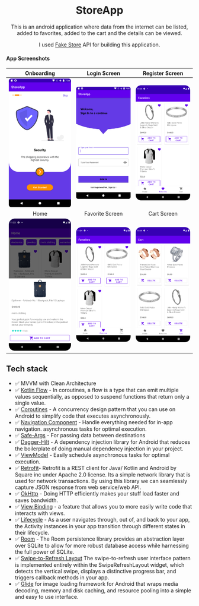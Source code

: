 <h1 align="center">StoreApp</h1>

<p align="center">  
This is an android application where data from the internet can be listed, added to favorites, added to the cart and the details can be viewed.
<br/>
<p align="center">I used <a href="https://fakestoreapi.com/">Fake Store</a> API for building this application.</p>
</p>



#### App Screenshots

| Onboarding| Login Screen | Register Screen |
|:-:|:-:|:-:|
| ![Fist](https://github.com/DoganDmrbs/Kotlin-Bootcamp-Final-Project/blob/main/StoreApp/screenshots/Onboarding.png) | ![2](https://github.com/DoganDmrbs/Kotlin-Bootcamp-Final-Project/blob/main/StoreApp/screenshots/Login.png) | ![2](https://github.com/DoganDmrbs/Kotlin-Bootcamp-Final-Project/blob/main/StoreApp/screenshots/FavoriteScreen.png) |
| Home | Favorite Screen | Cart Screen |
| ![4](https://github.com/DoganDmrbs/Kotlin-Bootcamp-Final-Project/blob/main/StoreApp/screenshots/HomePage.png) | ![5](https://github.com/DoganDmrbs/Kotlin-Bootcamp-Final-Project/blob/main/StoreApp/screenshots/FavoriteScreen.png) | ![3](https://github.com/DoganDmrbs/Kotlin-Bootcamp-Final-Project/blob/main/StoreApp/screenshots/cartscreen.png)

## Tech stack
* ✅ MVVM with Clean Architecture
* ✅ [Kotlin Flow][31] - In coroutines, a flow is a type that can emit multiple values sequentially, as opposed to suspend functions that return only a single value.
* ✅ [Coroutines][51] - A concurrency design pattern that you can use on Android to simplify code that executes asynchronously.
* ✅ [Navigation Component][24] - Handle everything needed for in-app navigation. asynchronous tasks for optimal execution.
* ✅ [Safe-Args][25] - For passing data between destinations
* ✅ [Dagger-Hilt][93] - A dependency injection library for Android that reduces the boilerplate of doing manual dependency injection in your project.
* ✅ [ViewModel][17] - Easily schedule asynchronous tasks for optimal execution.
* ✅ [Retrofit][90]- Retrofit is a REST client for Java/ Kotlin and Android by Square inc under Apache 2.0 license. Its a simple network library that is used for network transactions. By using this library we can seamlessly capture JSON response from web service/web API.
* ✅ [OkHttp][23] - Doing HTTP efficiently makes your stuff load faster and saves bandwidth.
* ✅ [View Binding][11] - a feature that allows you to more easily write code that interacts with views.
* ✅ [Lifecycle][22] - As a user navigates through, out of, and back to your app, the Activity instances in your app transition through different states in their lifecycle.
* ✅ [Room][53] - The Room persistence library provides an abstraction layer over SQLite to allow for more robust database access while harnessing the full power of SQLite.
* ✅ [Swipe-to-Refresh Layout][56] The swipe-to-refresh user interface pattern is implemented entirely within the SwipeRefreshLayout widget, which detects the vertical swipe, displays a distinctive progress bar, and triggers callback methods in your app.
* ✅ [Glide][94] for image loading framework for Android that wraps media decoding, memory and disk caching, and resource pooling into a simple and easy to use interface.

[11]: https://developer.android.com/topic/libraries/view-binding
[53]: https://developer.android.com/jetpack/androidx/releases/room
[93]: https://developer.android.com/jetpack/compose/libraries#hilt
[51]: https://developer.android.com/kotlin/coroutines
[90]: https://square.github.io/retrofit/
[31]: https://developer.android.com/kotlin/flow
[22]: https://developer.android.com/guide/components/activities/activity-lifecycle
[17]: https://developer.android.com/jetpack/compose/state#viewmodel-state
[23]: https://square.github.io/okhttp/
[24]: https://developer.android.com/guide/navigation/navigation-getting-started
[25]: https://developer.android.com/guide/navigation/navigation-pass-data
[56]: https://developer.android.com/training/swipe/add-swipe-interface
[94]: https://github.com/bumptech/glide
